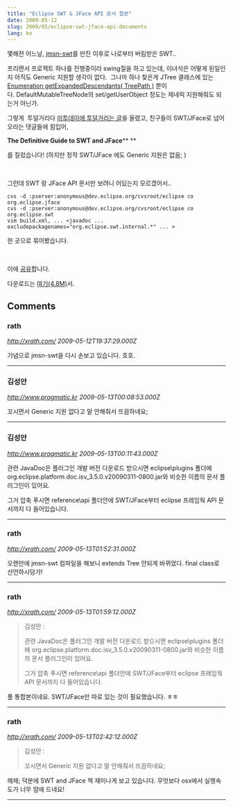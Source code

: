 ```yaml
---
title: "Eclipse SWT & JFace API 문서 합본"
date: 2009-05-12
slug: 2009/05/eclipse-swt-jface-api-documents
lang: ko
---
```


몇해전 어느날, [jmsn-swt](http://jmsn.cvs.sourceforge.net/viewvc/jmsn/jmsn-swt/)를 만진 이후로 나로부터 버림받은 SWT.. 


프리랜서 프로젝트 하나를 진행중이라 swing질을 하고 있는데, 이녀석은 어떻게 된일인지 아직도 Generic 지원할 생각이 없다.  그나마 하나 찾은게 JTree 클래스에 있는 [Enumeration<TreePath> getExpandedDescendants( TreePath )](/javase/ko/6/docs/ko/api/javax/swing/JTree.html#getExpandedDescendants(javax.swing.tree.TreePath)) 뿐이다. DefaultMutableTreeNode의 set/getUserObject 정도는 제네릭 지원해줘도 되는거 아닌가. 

그렇게  투덜거리다 [미투데이에 투덜거리는 글](http://me2day.net/rath/2009/05/07#11:13:15)을 올렸고, 친구들이 SWT/JFace로 넘어오라는 댓글들에 힘입어,

**The Definitive Guide to SWT and JFace**** **

를 질렀습니다! (하지만 정작 SWT/JFace 에도 Generic 지원은 없음; )

 

그런데 SWT 랑 JFace API 문서만 보려니 어딨는지 모르겠어서..

```
cvs -d :pserver:anonymous@dev.eclipse.org/cvsroot/eclipse co org.eclipse.jface 
cvs -d :pserver:anonymous@dev.eclipse.org/cvsroot/eclipse co org.eclipse.swt 
vim build.xml, ... <javadoc ... excludepackagenames="org.eclipse.swt.internal.*" ... >
```

한 곳으로 묶어봤습니다.

 

이에 [공유](/devdoc/swt-jface/index.html)합니다.

다운로드는 [여기(4.8M)](/devdoc/swt-jface-javadoc-20090513.jar)서.

## Comments

### rath
*http://xrath.com/*
*2009-05-12T19:37:29.000Z*

기념으로 jmsn-swt을 다시 손보고 있습니다. 호호.

---

### 김성안
*http://www.pragmatic.kr*
*2009-05-13T00:08:53.000Z*

꼬시면서 Generic 지원 없다고 말 안해줘서 뜨끔하네요;

---

### 김성안
*http://www.pragmatic.kr*
*2009-05-13T00:11:43.000Z*

관련 JavaDoc은 플러그인 개발 버전 다운로드 받으시면 eclipse\plugins 폴더에 org.eclipse.platform.doc.isv_3.5.0.v20090311-0800.jar와 비슷한 이름의 문서 플러그인이 있어요.

그거 압축 푸시면 reference\api 폴더안에 SWT/JFace부터 eclipse 프레임웍 API 문서까지 다 들어있습니다.

---

### rath
*http://xrath.com/*
*2009-05-13T01:52:31.000Z*

오랜만에 jmsn-swt 컴파일을 해보니 extends Tree 안되게 바뀌었다. final class로 선언하시덩가!

---

### rath
*http://xrath.com/*
*2009-05-13T01:59:12.000Z*


> 김성안 :
>
> 관련 JavaDoc은 플러그인 개발 버전 다운로드 받으시면 eclipse\plugins 폴더에 org.eclipse.platform.doc.isv_3.5.0.v20090311-0800.jar와 비슷한 이름의 문서 플러그인이 있어요.
>
> 그거 압축 푸시면 reference\api 폴더안에 SWT/JFace부터 eclipse 프레임웍 API 문서까지 다 들어있습니다.

풀 통합본이네요. SWT/JFace만 따로 있는 것이 필요했습니다. ㅎㅎ

---

### rath
*http://xrath.com/*
*2009-05-13T02:42:12.000Z*


> 김성안 :
>
> 꼬시면서 Generic 지원 없다고 말 안해줘서 뜨끔하네요;

헤헤; 덕분에 SWT and JFace 책 재미나게 보고 있습니다. 무엇보다 osx에서 실행속도가 너무 맘에 드네요!

---


